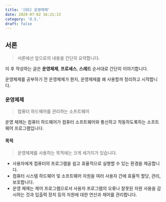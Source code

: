 ```yaml
---
title: '[OS] 운영체제'
date: 2020-07-02 16:21:13
category: 'O.S.'
draft: false
---
```


## 서론

> 서론에선 앞으로의 내용을 간단히 요약합니다.

이 후 작성하는 글은 **운영체제**, **프로세스**, **스레드** 순서대로 간단히 이야기합니다.

운영체제를 공부하기 전 운영체제가 뭔지, 운영체제를 왜 사용할까 정리하고 시작합니다.

### 운영체제

> 컴퓨터 하드웨어를 관리하는 소프트웨어

운영 체제는 컴퓨터 하드웨어가 컴퓨터 소프트웨어와 통신하고 작동하도록하는 소프트웨어 프로그램입니다.

#### 목적

> 운영체제를 사용하는 목적에는 크게 세가지가 있습니다.

-   사용자에게 컴퓨터의 프로그램을 쉽고 효율적으로 실행할 수 있는 환경을 제공합니다.
-   컴퓨터 시스템 하드웨어 및 소프트웨어 자원을 여러 사용자 간에 효율적 할당, 관리, 보호합니다.
-   운영 체제는 제어 프로그램으로서 사용자 프로그램의 오류나 잘못된 자원 사용을 감시하는 것과 입출력 장치 등의 자원에 대한 연산과 제어를 관리합니다.